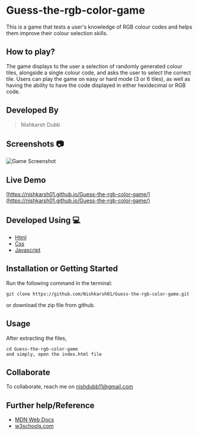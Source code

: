 # Guess-the-rgb-color-game
This is a game that tests a user's knowledge of RGB colour codes and helps them improve their colour selection skills.

## How to play?
The game displays to the user a selection of randomly generated colour tiles, alongside a single colour code, and asks the user to select the correct tile. Users can play the game on easy or hard mode (3 or 6 tiles), as well as having the ability to have the code displayed in either hexidecimal or RGB code.

## Developed By
> Nishkarsh Dubb

## Screenshots 📷
![Game Screenshot](screenshots/1.gif)

## Live Demo 

 [https://nishkarsh01.github.io/Guess-the-rgb-color-game/](https://nishkarsh01.github.io/Guess-the-rgb-color-game/)

## Developed Using 💻

+ [Html](https://developer.mozilla.org/en-US/docs/Web/HTML)
+ [Css](https://developer.mozilla.org/en-US/docs/Web/CSS)
+ [Javascript](https://developer.mozilla.org/en-US/docs/Web/javascript)

## Installation or Getting Started

Run the following command in the terminal:

	git clone https://github.com/Nishkarsh01/Guess-the-rgb-color-game.git
or download the zip file from github.
    

## Usage
After extracting the files,

    cd Guess-the-rgb-color-game
    and simply, open the index.html file

## Collaborate
To collaborate, reach me on [nishdubb11@gmail.com]()

## Further help/Reference

+ [MDN Web Docs](https://developer.mozilla.org/en-US/)
+ [w3schools.com](https://www.w3schools.com/)
    








